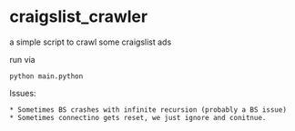 craigslist_crawler
==================

a simple script to crawl some craigslist ads

run via

    python main.python

Issues:

    * Sometimes BS crashes with infinite recursion (probably a BS issue)
    * Sometimes connectino gets reset, we just ignore and conitnue.




